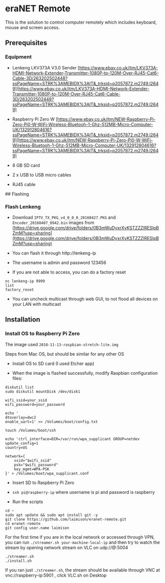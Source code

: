# eraNET Remote

This is the solution to control computer remotely which includes keyboard, mouse and screen access.

## Prerequisites

### Equipment

* Lenkeng LKV373A V3.0 Sender [https://www.ebay.co.uk/itm/LKV373A-HDMI-Network-Extender-Transmitter-1080P-to-120M-Over-RJ45-Cat6-Cable-3D/263202502448?ssPageName=STRK%3AMEBIDX%3AIT&_trksid=p2057872.m2749.l2649](https://www.ebay.co.uk/itm/LKV373A-HDMI-Network-Extender-Transmitter-1080P-to-120M-Over-RJ45-Cat6-Cable-3D/263202502448?ssPageName=STRK%3AMEBIDX%3AIT&_trksid=p2057872.m2749.l2649)

* Raspberry Pi Zero W [https://www.ebay.co.uk/itm/NEW-Raspberry-Pi-Zero-Pi0-W-WiFi-Wireless-Bluetooh-1-Ghz-512MB-Micro-Computer-UK/132912804616?ssPageName=STRK%3AMEBIDX%3AIT&_trksid=p2057872.m2749.l2649](https://www.ebay.co.uk/itm/NEW-Raspberry-Pi-Zero-Pi0-W-WiFi-Wireless-Bluetooh-1-Ghz-512MB-Micro-Computer-UK/132912804616?ssPageName=STRK%3AMEBIDX%3AIT&_trksid=p2057872.m2749.l2649)

* 8 GB SD card

* 2 x USB to USB micro cables

* RJ45 cable

## Flashing

### Flash Lenkeng

* Download `IPTV_TX_PKG_v4_0_0_0_20160427.PKG` and `Encoder_20160407_0942.bin` images from [https://drive.google.com/drive/folders/0B3mWuDyxrXyKSTZZZlRESlpBZmM?usp=sharing](https://drive.google.com/drive/folders/0B3mWuDyxrXyKSTZZZlRESlpBZmM?usp=sharing)

* You can flash it through http://lenkeng-ip

* The username is admin and password 123456

* If you are not able to access, you can do a factory reset

```
nc lenkeng-ip 9999
list
factory_reset
```

* You can uncheck multicast through web GUI, to not flood all devices on your LAN with multicast

## Installation

### Install OS to Raspberry Pi Zero

The image used `2018-11-13-raspbian-stretch-lite.img`

Steps from Mac OS, but should be similar for any other OS

* Install OS to SD card (I used Etcher app)

* When the image is flashed successfully, modify Raspbian configuration files:

```
diskutil list
sudo diskutil mountDisk /dev/disk1

wifi_ssid=your_ssid
wifi_password=your_password

echo '
dtoverlay=dwc2
enable_uart=1' >> /Volumes/boot/config.txt

touch /Volumes/boot/ssh

echo 'ctrl_interface=DIR=/var/run/wpa_supplicant GROUP=netdev
update_config=1
country=US

network={
    ssid="$wifi_ssid"
    psk="$wifi_password"
    key_mgmt=WPA-PSK
}' > /Volumes/boot/wpa_supplicant.conf
```

* Insert SD to Raspberry Pi Zero

* `ssh pi@raspberry-ip` where username is pi and password is raspberry

* Run the scripts

```
cd ~
sudo apt update && sudo apt install git -y
git clone https://github.com/laimison/eranet-remote.git
cd eranet-remote
git config user.name laimison
```

For the first time if you are in the local network or accessed through VPN, you can run `./streamer.sh your-machine-local-ip` and then try to watch the stream by opening network stream on VLC on udp://@:5004

```
./streamer.sh
./install.sh
```

If you ran just `./streamer.sh`, the stream should be available through VNC at vnc://raspberry-ip:5901 , click VLC.sh on Desktop
